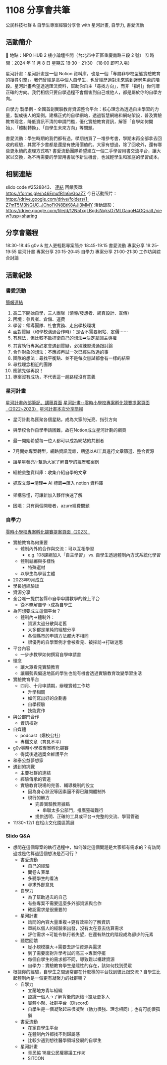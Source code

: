 # 1108 分享會共筆
公民科技社群 & 自學生專案經驗分享會 with 星河計畫, 自學力, 書愛流動

## 活動簡介
📍 地點：NPO HUB 2 樓小論壇空間（台北市中正區重慶南路三段 2 號）
🗓️ 時間：2024 年 11 月 8 日 星期五 18:30 - 21:30 （18:00 即可入場）

星河計畫：星河計畫是一個 Notion 資料庫，也是一個「專屬非學校型態實驗教育的搜尋引擎」。我們曾經是高中個人自學生，也曾經歷過對未來感到迷惘焦慮的階段。星河計畫希望透過匯流資料，幫助你自主「尋找方向」，而非「指引」你何謂正確的方向。我們相信只要自學過程不會傷害到自己或他人，都是屬於你的自學方向。

自學力 製學例 - 全國首創實驗教育資源整合平台：核心理念為透過自主學習的力量，製成後人的案例。建構正式的自學網站，透過智慧網絡和網站架設，普及實驗教育理念，降低資訊不清的申請門檻，優化實驗教育資訊，解答「自學如何開始」、「體制轉換」、「自學生未來方向」等問題。

書愛流動：學生時期的我們都有過，學期初買了一堆參考書，學期末再全部拿去回收的經驗，其實不少書都是還是有使用價值的。大家有想過，除了回收外，還有哪些更永續的處理方式嗎? 書愛流動團隊希望建立一個二手學習用書交流平台，讓大家以交換，為不再需要的學習用書賦予新生機會，也減輕學生和家庭的學習成本。

## 相關連結
slido code #2528843、 [連結](https://app.sli.do/event/aBLpZW2tB5jMD3PHtFSG7S/live/questions?clusterId=eu1)
回饋表單: https://forms.gle/n46EmufR1n6vGoaZ7
今日活動照片：https://drive.google.com/drive/folders/1-Z7mT5M3NGUC_JChoFKN8BtK8AJi3MMY 
活動錄影：https://drive.google.com/file/d/12N5fxgLBgdsNqksO7MLGaqoH4GQrialL/view?usp=sharing

## 分享會議程
18:30-18:45 g0v & 拉人更輕鬆專案簡介
18:45-19:15 書愛流動 專案分享
19:25-19:55 星河計畫 專案分享
20:15-20:45 自學力 專案分享
21:00-21:30 工作坊與綜合討論

## 活動紀錄

### 書愛流動

[簡報連結](https://www.canva.com/design/DAGVHGpMIbs/T0iF82UW4lCzS3kHu4vTIA/edit?utm_content=DAGVHGpMIbs&utm_campaign=designshare&utm_medium=link2&utm_source=sharebutton)
1. 高二下開始自學，三人團隊（領導/發想者、網頁設計、宣傳）
2. 困境：參與者、倉儲、運費
3. 學習：領導團隊、社會實務、走出學校環境
4. 面對質疑（和學校溝通合作時）：是否不需要網站、定價⋯⋯
1. 有想法，但比較不敢捍衛自己的想法➡️決定拿回主導權
2. 其實執行專案必定會遇到質疑，必須練習溝通跟討論
3. 合作對象的想法：不應該再試一次已經失敗過的事
4. 團隊的想法：尋找平衡點、並不是每次嘗試都會有一樣的結果
5. 尋找理念相近的團隊
6. 應該先做再說！
7. 專案沒有成功，不代表這一趟路程沒有意義


### 星河計畫
[星河計畫內部筆記、講稿頁面](https://galacticproject.notion.site/20241108-12b588c93ff78090bab9f8659980cd55?pvs=4)
[星河計畫--零時小學校專案孵化競賽提案頁面（2022~2023）](https://sch001.g0v.tw/dash/prj/PDDK.HR2uH7t37xp5Du9fM3cJNKKcU)
[星河計畫本次分享簡報](https://docs.google.com/presentation/d/1QxTP8pe6F-Nwi3fgdWNBbfOmm2rXM5xj/edit?usp=drive_link&rtpof=true&sd=true)
- 星河計劃為匯聚各個星點，成為大家的光亮、指引方向
- 與學校合作自學申請困難，故在Notion成立星河計劃的網頁
- 最一開始希望每一位人都可以成為網站的共創者
- 7月開始專案轉型，網路資訊混雜，期望以AI工具進行文章篩選、整合資源

- 讓星星發亮✨幫助大家了解自學的經歷和案例
- 經驗彙整資料庫：收集介紹自學的文章
- 抓取文章➡️清理➡️ AI 標籤➡️匯入 notion 資料庫
- 架構易懂，可讓新加入夥伴快速了解
- 困境：只有兩個開發者，azure經費問題

### 自學力
[零時小學校專案孵化競賽提案頁面（2023）](https://sch001.g0v.tw/dash/prj/Pn1mBym4QAdtcG3r5hCC9uFFE6nLXq)
- 實驗教育為何重要
    - 體制內外的合作與交流：可以互相學習
        - e.g. 108課綱加入「自主學習」 vs. 自學生透過體制內方式系統化學習
    - 體制鬆綁與多樣性
        - 特殊選材
    - 以學生為學習主體
- 2023年9月成立
- 學長姐經驗談
- 資源分享
- 全台唯一提供各縣市自學申請教學的線上平台
    - 從不暸解自學->成為自學生
- 為何想要成立這個平台？
    - 體制內->體制外：
        - 資源太過分散與老舊
        - 大多都是單純的經驗分享
        - 各個縣市的申請方法都大不相同
        - 很優秀的自學案例才會被看見、被採訪->打破迷思
- 平台內容
    - 一步步教學如何撰寫自學申請書
- 理念
    - 讓大眾看見實驗教育
    - 讓弱勢與偏遠地區的學生也能有機會透過實驗教育改變學習生活
- 實驗教育平台
    - 四月、十月申請期，辦理實體工作坊
        - 升學相關
        - 如何寫出好的企劃書
        - 自學經驗
        - 技能實作
- 與公部門合作
    - 資訊校對
- 自媒體
    - podcast（爆校公社）
    - 專欄文章（育見不平）
- g0v零時小學校專案孵化競賽
    - 得獎後透過獎金維護平台
- 和泰公益夢想家
- 遇到的挑戰
    - 主要社群的連結
    - 經驗傳承的管道
    - 實驗教育現場的完善、輔導機制的設立
        - 因為身心狀況等因素逼不得已離開體制外
        - 現行的解方
            - 完善實驗教育據點
                - 串聯太多公部門，推廣窒礙難行
            - 提供透明、正確的工具或平台->完整的交流、學習管道
- 11/30~12/1 在松山文化園區策展

### Slido Q&A
- 想問在這個專案的執行過程中，如何確定這個問題是大家都有需求的？有訪問過或是估算過這個想法是否可行？
    - 書愛流動
        - 自己的經驗
        - 問卷＆表單
        - 多聽學生的看法
        - 尋求外部意見
    - 自學力
        - 為了幫助過去的自己
        - 有些專案不需要這麼多外部資源與合作
        - 確認需求是很重要的
    - 星河計畫
        - 詢問的內容大量重複->更有效率的了解資訊
        - 單純以個人的經驗來出發，沒有太在意去估算需求
        - 評估需求->可能令執行者失望，在還有熱忱的階段成為卻步的元素
    - 聽眾回饋
        - 從小規模擴大->需要去評估資源與需求
        - 到了需要面對升學考試的高三->專案停擺
        - 每個自學生的需求都不同，導致難以構建資源
        - 自學力：實驗教育學生是隱性的存在，該如何找到受眾
- 根據你的經驗，自學生之間通常都在什麼樣的平台找到彼此跟交流？自學生比起體制內是一個更有凝聚力的社群嗎？
    - 自學力
        - 宜蘭地方青年組織
        - 認識一個人->了解背後的脈絡->擴及更多人
        - 實體小聚、社群平台（Discord）
        - 自學生是一個凝聚起來很凝聚（動力很強、理念相同）；也有可能很孤僻
    - 書愛流動
        - 在家自學生平台
        - 在體制內外都找不到歸屬感
        - 比較少遇到想往醫學領域發展的自學生
    - 星河計畫
        - 青民協 18歲公民權審議工作坊
        - SITCON